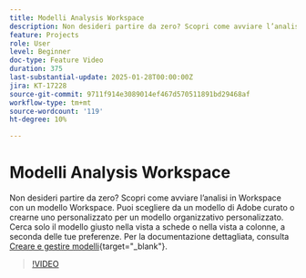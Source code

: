 ```yaml
---
title: Modelli Analysis Workspace
description: Non desideri partire da zero? Scopri come avviare l’analisi in Workspace con un modello Workspace. Puoi scegliere da un modello di Adobe curato o crearne uno personalizzato per un modello organizzativo personalizzato. Cerca solo il modello giusto nella vista a schede o nella vista a colonne, a seconda delle tue preferenze.
feature: Projects
role: User
level: Beginner
doc-type: Feature Video
duration: 375
last-substantial-update: 2025-01-28T00:00:00Z
jira: KT-17228
source-git-commit: 9711f914e3089014ef467d570511891bd29468af
workflow-type: tm+mt
source-wordcount: '119'
ht-degree: 10%

---
```



# Modelli Analysis Workspace

Non desideri partire da zero? Scopri come avviare l’analisi in Workspace con un modello Workspace. Puoi scegliere da un modello di Adobe curato o crearne uno personalizzato per un modello organizzativo personalizzato. Cerca solo il modello giusto nella vista a schede o nella vista a colonne, a seconda delle tue preferenze. Per la documentazione dettagliata, consulta [Creare e gestire modelli](https://experienceleague.adobe.com/en/docs/analytics-platform/using/cja-workspace/templates/create-templates?lang=en){target="_blank"}.

>[!VIDEO](https://video.tv.adobe.com/v/3443169/?learn=on&enablevpops)
